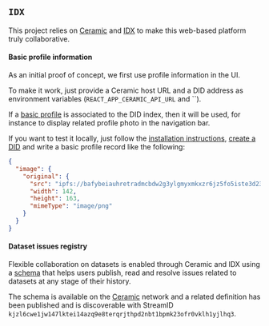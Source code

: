 ## `IDX`

This project relies on [Ceramic](https://ceramic.network/) and [IDX](https://idx.xyz/) to make this web-based platform truly collaborative.

#### Basic profile information

As an initial proof of concept, we first use profile information in the UI.

To make it work, just provide a Ceramic host URL and a DID address as environment variables (`REACT_APP_CERAMIC_API_URL` and ``).

If a [basic profile](https://developers.idx.xyz/guides/definitions/default/#basic-profile) is associated to the DID index, then it will be used, for instance to display related profile photo in the navigation bar.

If you want to test it locally, just follow the [installation instructions](https://developers.idx.xyz/build/installation/),
[create a DID](https://developers.idx.xyz/guides/cli/#create-your-did) and write a basic profile record like the following:
```json
{
  "image": {
    "original": {
      "src": "ipfs://bafybeiauhretradmcbdw2g3ylgmyxmkxzr6jz5fo5iste3d23tls2fd6fa/profile-picture.png",
      "width": 142,
      "height": 163,
      "mimeType": "image/png"
    }
  }
}
```

#### Dataset issues registry

Flexible collaboration on datasets is enabled through Ceramic and IDX using a [schema](./schemas/datasetIssuesRegistry.json) that helps users publish, read and resolve issues related to datasets at any stage of their history.

The schema is available on the [Ceramic](ceramic://k3y52l7qbv1frxifyyljgtvtifjku9c1ckkxwc012dtryd43nufsue3c50dgd62v4) network
and a related definition has been published and is discoverable with StreamID `kjzl6cwe1jw147lktei14azq9e8terqrjthpd2nbt1bpmk23ofr0vklh1yjlhq3`.